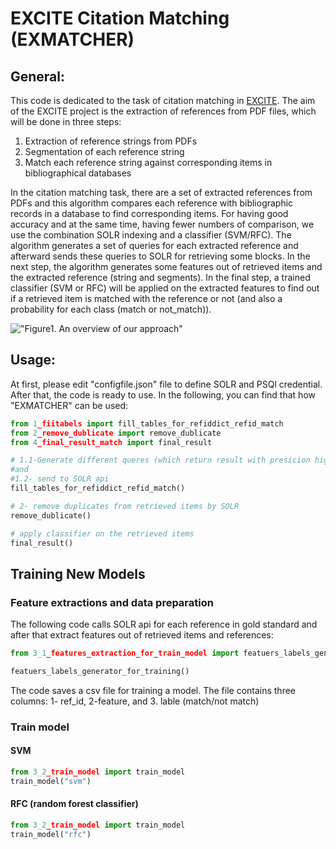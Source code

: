 # EXCITE Citation Matching (EXMATCHER)

## General:
This code is dedicated to the task of citation matching in [EXCITE](https://west.uni-koblenz.de/en/research/excite).
The aim of the EXCITE project is the extraction of references from PDF files, which will be done in three steps:

1. Extraction of reference strings from PDFs
2. Segmentation of each reference string
3. Match each reference string against corresponding items in bibliographical databases
 
In the citation matching task, there are a set of extracted references from PDFs and this algorithm compares each reference with bibliographic records in a database to find corresponding items. For having good accuracy and at the same time, having fewer numbers of comparison, we use the combination SOLR indexing and a classifier (SVM/RFC).
The algorithm generates a set of queries for each extracted reference and afterward sends these queries to SOLR for retrieving some blocks. In the next step, the algorithm generates some features out of retrieved items and the extracted reference (string and segments).
In the final step, a trained classifier (SVM or RFC) will be applied on the extracted features to find out if a retrieved item is matched with the reference or not (and also a probability for each class (match or not_match)).

!["Figure1. An overview of our approach"](https://raw.githubusercontent.com/exciteproject/ref_matcher/master/picreadme/overview.png)


## Usage:
At first, please edit "configfile.json" file to define SOLR and PSQl credential. After that, the code is ready to use. In the following, you can find that how "EXMATCHER" can be used:

```python
from 1_fiitabels import fill_tables_for_refiddict_refid_match
from 2_remove_dublicate import remove_dublicate
from 4_final_result_match import final_result

# 1.1-Generate different queres (which return result with presicion higher that 0.6) for each reference 
#and
#1.2- send to SOLR api
fill_tables_for_refiddict_refid_match()

# 2- remove duplicates from retrieved items by SOLR
remove_dublicate()

# apply classifier on the retrieved items
final_result()
```
## Training New Models
### Feature extractions and data preparation
The following code calls SOLR api for each reference in gold standard and after that extract features out of retrieved items and references: 
```python
from 3_1_features_extraction_for_train_model import featuers_labels_generator_for_training

featuers_labels_generator_for_training()
```
The code saves a csv file for training a model. The file contains three columns: 1- ref_id, 2-feature, and 3. lable (match/not match)

### Train model 
#### SVM
```python
from 3_2_train_model import train_model
train_model("svm")
```

#### RFC (random forest classifier)
```python
from 3_2_train_model import train_model
train_model("rfc")
```
